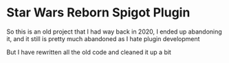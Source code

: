 # Star Wars Reborn Spigot Plugin

So this is an old project that I had way back in 2020, I ended up abandoning it, and it still is pretty much abandoned as I hate plugin development

But I have rewritten all the old code and cleaned it up a bit